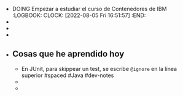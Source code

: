 - DOING Empezar a estudiar el curso de Contenedores de IBM
  :LOGBOOK:
  CLOCK: [2022-08-05 Fri 16:51:57]
  :END:
-
-
-
- ## Cosas que he aprendido hoy
	- En JUnit, para skippear un test, se escribe `@ignore` en la línea superior #spaced #Java #dev-notes
	-
	-